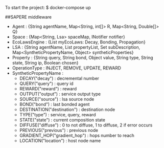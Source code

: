 To start the project:
$ docker-compose up


##SAPERE middleware

*	Agent : {String agentName, Map<String, int[]> R, Map<String, Double[]> Q}
*	Space : {Map<String, Lsa> spaceMap, INotifier notifier}
*	EcoLawsEngine : {List<IEcoLaw> myEcoLaws: Decay, Bonding, Propagation}
*	LSA : {String agentName, List<Property> propertyList, Set<String> subDescription, Map<SyntheticPropertyName, Object> syntheticProperties}
*	Property : {String query, String bond, Object value, String type, String state, String ip, Boolean chosen}
*	OperationType : INJECT, REMOVE, UPDATE, REWARD
*	SyntheticPropertyName : 
	*	DECAY("decay") : decremental number
	*	QUERY("query") : query id
	*	REWARD("reward") : reward
	*	OUTPUT("output") : service output type
	*	SOURCE("source") : lsa source node
	*	BOND("bond") : last bonded agent
	*	DESTINATION("destination") : destination node
	*	TYPE("type") : service, query, reward
	*	STATE("state") : current composition state
	*	DIFFUSE("diffuse") : 0 to not diffuse, 1 to diffuse, 2 if error occurs
	*	PREVIOUS("previous") : previous node
	*	GRADIENT_HOP("gradient_hop") : hops number to reach
	*	LOCATION("location") : host node name
						

